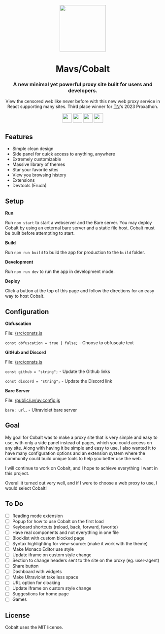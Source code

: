 <div align="center">
<img height="150px" src="https://raw.githubusercontent.com/cognetwork-dev/Cobalt/main/src/assets/logo.svg">
<h1>Mavs/Cobalt</h1>
<h3>A new minimal yet powerful proxy site built for users and developers.</h3>
<p>View the censored web like never before with this new web proxy service in React supporting many sites. Third place winner for <a href="https://github.com/titaniumnetwork-dev">TN</a>'s 2023 Proxathon.</p>
</div>

<p align="center">
<a href="https://repl.it/github/cognetwork-dev/Cobalt"><img height="30px" src="https://raw.githubusercontent.com/FogNetwork/Tsunami/main/deploy/replit2.svg"><img></a>
<a href="https://glitch.com/edit/#!/import/github/cognetwork-dev/Cobalt"><img height="30px" src="https://raw.githubusercontent.com/FogNetwork/Tsunami/main/deploy/glitch2.svg"><img></a>
<a href="https://railway.app/new/template?template=https://github.com/cognetwork-dev/Cobalt"><img height="30px" src="https://raw.githubusercontent.com/FogNetwork/Tsunami/main/deploy/railway2.svg"><img></a>
<a href="https://app.koyeb.com/deploy?type=git&repository=github.com/cognetwork-dev/Cobalt&branch=main&name=Cobalt"><img height="30px" src="https://raw.githubusercontent.com/FogNetwork/Tsunami/main/deploy/koyeb2.svg"><img></a>
</p>

## Features
- Simple clean design
- Side panel for quick access to anything, anywhere
- Extremely customizable
- Massive library of themes
- Star your favorite sites
- View you browsing history
- Extensions
- Devtools (Eruda)

## Setup
**Run**

Run `npm start` to start a webserver and the Bare server. You may deploy Cobalt by using an external bare server and a static file host. Cobalt must be built before attempting to start.

**Build**

Run `npm run build` to build the app for production to the `build` folder.

**Development**

Run `npm run dev` to run the app in development mode.

**Deploy**

Click a button at the top of this page and follow the directions for an easy way to host Cobalt.

## Configuration

**Obfuscation**

File: [/src/consts.js](https://github.com/cognetwork-dev/Cobalt/blob/main/src/consts.js)

`const obfuscation = true | false;` - Choose to obfuscate text

**GitHub and Discord**

File: [/src/consts.js](https://github.com/cognetwork-dev/Cobalt/blob/main/src/consts.js)

`const github = "string";` - Update the Github links

`const discord = "string";` - Update the Discord link

**Bare Server**

File: [/public/uv/uv.config.js](https://github.com/cognetwork-dev/Cobalt/blob/main/public/uv/uv.config.js)

`bare: url,` - Ultraviolet bare server

## Goal
My goal for Cobalt was to make a proxy site that is very simple and easy to use, with only a side panel instead of pages, which you could access on any site. Along with having it be simple and easy to use, I also wanted it to have many configuration options and an extension system where the community could build unique tools to help you better use the web.

I will continue to work on Cobalt, and I hope to achieve everything I want in this project.

Overall it turned out very well, and if I were to choose a web proxy to use, I would select Cobalt!

## To Do
- [ ] Reading mode extension
- [ ] Popup for how to use Cobalt on the first load
- [ ] Keyboard shortcuts (reload, back, forward, favorite)
- [ ] Have real components and not everything in one file
- [ ] Blocklist with custom blocked page
- [ ] Syntax highlighting for view-source: (make it work with the theme)
- [ ] Make Monaco Editor use style
- [ ] Update iframe on custom style change
- [ ] Section to change headers sent to the site on the proxy (eg. user-agent)
- [ ] Share button
- [ ] Dashboard with widgets
- [ ] Make Ultraviolet take less space
- [ ] URL option for cloaking
- [ ] Update iframe on custom style change
- [ ] Suggestions for home page
- [ ] Games

## License
Cobalt uses the MIT license.
